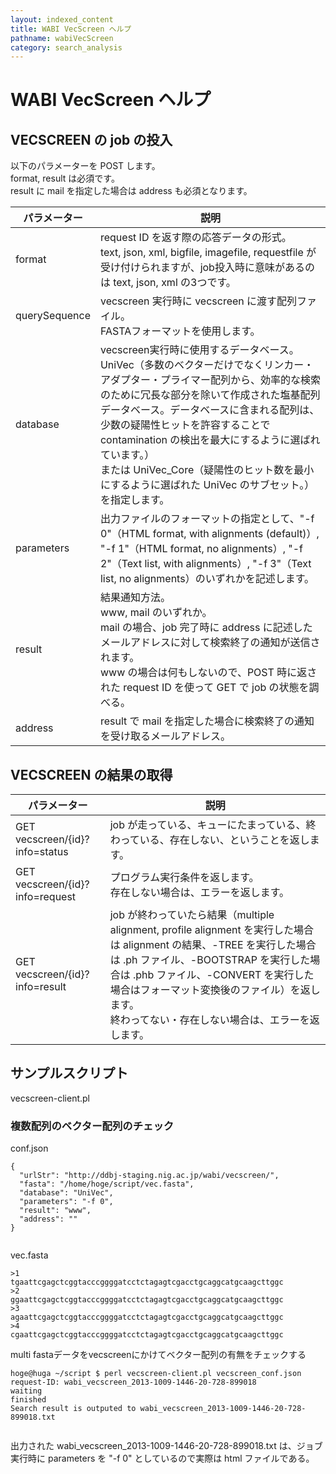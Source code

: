 ```yaml
---
layout: indexed_content
title: WABI VecScreen ヘルプ
pathname: wabiVecScreen
category: search_analysis
---
```

# WABI VecScreen ヘルプ

## VECSCREEN の job の投入

以下のパラメーターを POST します。  
format, result は必須です。  
result に mail を指定した場合は address も必須となります。

|  パラメーター  |  説明  |
| ---- | ---- |
|  format  |  request ID を返す際の応答データの形式。<br/>text, json, xml, bigfile, imagefile, requestfile が受け付けられますが、job投入時に意味があるのは text, json, xml の3つです。  |
|  querySequence  |  vecscreen 実行時に vecscreen に渡す配列ファイル。<br/>FASTAフォーマットを使用します。  |
|  database  |  vecscreen実行時に使用するデータベース。<br/>UniVec（多数のベクターだけでなくリンカー・アダプター・プライマー配列から、効率的な検索のために冗長な部分を除いて作成された塩基配列データベース。データベースに含まれる配列は、少数の疑陽性ヒットを許容することで contamination の検出を最大にするように選ばれています。）<br/>または UniVec_Core（疑陽性のヒット数を最小にするように選ばれた UniVec のサブセット。）を指定します。  |
|  parameters  |  出力ファイルのフォーマットの指定として、"-f 0"（HTML format, with alignments (default)）, "-f 1"（HTML format, no alignments）, "-f 2"（Text list, with alignments）, "-f 3"（Text list, no alignments）のいずれかを記述します。  |
|  result  |  結果通知方法。<br/>www, mail のいずれか。<br/>mail の場合、job 完了時に address に記述したメールアドレスに対して検索終了の通知が送信されます。<br />www の場合は何もしないので、POST 時に返された request ID を使って GET で job の状態を調べる。  |
|  address  |  result で mail を指定した場合に検索終了の通知を受け取るメールアドレス。  |

## VECSCREEN の結果の取得

|  パラメーター  |  説明  |
| ---- | ---- |
|  GET vecscreen/{id}?info=status  |  job が走っている、キューにたまっている、終わっている、存在しない、ということを返します。  |
|  GET vecscreen/{id}?info=request  |  プログラム実行条件を返します。<br/>存在しない場合は、エラーを返します。  |
|  GET vecscreen/{id}?info=result  |  job が終わっていたら結果（multiple alignment, profile alignment を実行した場合は alignment の結果、-TREE を実行した場合は .ph ファイル、-BOOTSTRAP を実行した場合は .phb ファイル、-CONVERT を実行した場合はフォーマット変換後のファイル）を返します。<br/>終わってない・存在しない場合は、エラーを返します。  |

## サンプルスクリプト

vecscreen-client.pl

### 複数配列のベクター配列のチェック

conf.json

``` code
{
  "urlStr": "http://ddbj-staging.nig.ac.jp/wabi/vecscreen/",
  "fasta": "/home/hoge/script/vec.fasta",
  "database": "UniVec",
  "parameters": "-f 0",
  "result": "www",
  "address": ""
}
      
```

vec.fasta

``` code
>1
tgaattcgagctcggtacccggggatcctctagagtcgacctgcaggcatgcaagcttggc
>2
ggaattcgagctcggtacccggggatcctctagagtcgacctgcaggcatgcaagcttggc
>3
agaattcgagctcggtacccggggatcctctagagtcgacctgcaggcatgcaagcttggc
>4
cgaattcgagctcggtacccggggatcctctagagtcgacctgcaggcatgcaagcttggc
```

multi fastaデータをvecscreenにかけてベクター配列の有無をチェックする

``` code
hoge@huga ~/script $ perl vecscreen-client.pl vecscreen_conf.json
request-ID: wabi_vecscreen_2013-1009-1446-20-728-899018
waiting
finished
Search result is outputed to wabi_vecscreen_2013-1009-1446-20-728-899018.txt
      
```

出力された wabi\_vecscreen\_2013-1009-1446-20-728-899018.txt は、ジョブ実行時に
parameters を "-f 0" としているので実際は html ファイルである。
